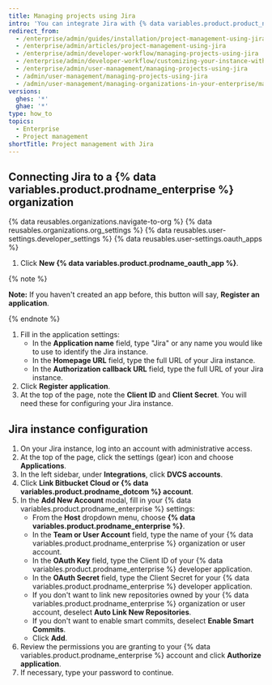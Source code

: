 ```yaml
---
title: Managing projects using Jira
intro: 'You can integrate Jira with {% data variables.product.product_name %} for project management.'
redirect_from:
  - /enterprise/admin/guides/installation/project-management-using-jira
  - /enterprise/admin/articles/project-management-using-jira
  - /enterprise/admin/developer-workflow/managing-projects-using-jira
  - /enterprise/admin/developer-workflow/customizing-your-instance-with-integrations
  - /enterprise/admin/user-management/managing-projects-using-jira
  - /admin/user-management/managing-projects-using-jira
  - /admin/user-management/managing-organizations-in-your-enterprise/managing-projects-using-jira
versions:
  ghes: '*'
  ghae: '*'
type: how_to
topics:
  - Enterprise
  - Project management
shortTitle: Project management with Jira
---
```

## Connecting Jira to a {% data variables.product.prodname_enterprise %} organization

{% data reusables.organizations.navigate-to-org %}
{% data reusables.organizations.org_settings %}
{% data reusables.user-settings.developer_settings %}
{% data reusables.user-settings.oauth_apps %}
1. Click **New {% data variables.product.prodname_oauth_app %}**.

  {% note %}

  **Note:** If you haven't created an app before, this button will say, **Register an application**.

  {% endnote %}
1. Fill in the application settings:
    - In the **Application name** field, type "Jira" or any name you would like to use to identify the Jira instance.
    - In the **Homepage URL** field, type the full URL of your Jira instance.
    - In the **Authorization callback URL** field, type the full URL of your Jira instance.
1. Click **Register application**.
1. At the top of the page, note the **Client ID** and **Client Secret**. You will need these for configuring your Jira instance.

## Jira instance configuration

1. On your Jira instance, log into an account with administrative access.
1. At the top of the page, click the settings (gear) icon and choose **Applications**.
1. In the left sidebar, under **Integrations**, click **DVCS accounts**.
1. Click **Link Bitbucket Cloud or {% data variables.product.prodname_dotcom %} account**.
1. In the **Add New Account** modal, fill in your {% data variables.product.prodname_enterprise %} settings:
    - From the **Host** dropdown menu, choose **{% data variables.product.prodname_enterprise %}**.
    - In the **Team or User Account** field, type the name of your {% data variables.product.prodname_enterprise %} organization or user account.
    - In the **OAuth Key** field, type the Client ID of your {% data variables.product.prodname_enterprise %} developer application.
    - In the **OAuth Secret** field, type the Client Secret for your {% data variables.product.prodname_enterprise %} developer application.
    - If you don't want to link new repositories owned by your {% data variables.product.prodname_enterprise %} organization or user account, deselect **Auto Link New Repositories**.
    - If you don't want to enable smart commits, deselect **Enable Smart Commits**.
    - Click **Add**.
1. Review the permissions you are granting to your {% data variables.product.prodname_enterprise %} account and click **Authorize application**.
1. If necessary, type your password to continue.
